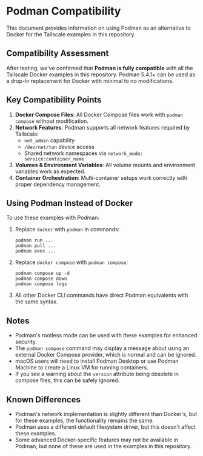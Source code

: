 # Podman Compatibility

This document provides information on using Podman as an alternative to Docker for the Tailscale examples in this repository.

## Compatibility Assessment

After testing, we've confirmed that **Podman is fully compatible** with all the Tailscale Docker examples in this repository. Podman 5.4.1+ can be used as a drop-in replacement for Docker with minimal to no modifications.

## Key Compatibility Points

1. **Docker Compose Files**: All Docker Compose files work with `podman compose` without modification.
2. **Network Features**: Podman supports all network features required by Tailscale:
   - `net_admin` capability
   - `/dev/net/tun` device access
   - Shared network namespaces via `network_mode: service:container_name`
3. **Volumes & Environment Variables**: All volume mounts and environment variables work as expected.
4. **Container Orchestration**: Multi-container setups work correctly with proper dependency management.

## Using Podman Instead of Docker

To use these examples with Podman:

1. Replace `docker` with `podman` in commands:
   ```
   podman run ...
   podman pull ...
   podman exec ...
   ```

2. Replace `docker compose` with `podman compose`:
   ```
   podman compose up -d
   podman compose down
   podman compose logs
   ```

3. All other Docker CLI commands have direct Podman equivalents with the same syntax.

## Notes

- Podman's rootless mode can be used with these examples for enhanced security.
- The `podman compose` command may display a message about using an external Docker Compose provider, which is normal and can be ignored.
- macOS users will need to install Podman Desktop or use Podman Machine to create a Linux VM for running containers.
- If you see a warning about the `version` attribute being obsolete in compose files, this can be safely ignored.

## Known Differences

- Podman's network implementation is slightly different than Docker's, but for these examples, the functionality remains the same.
- Podman uses a different default filesystem driver, but this doesn't affect these examples.
- Some advanced Docker-specific features may not be available in Podman, but none of these are used in the examples in this repository.
